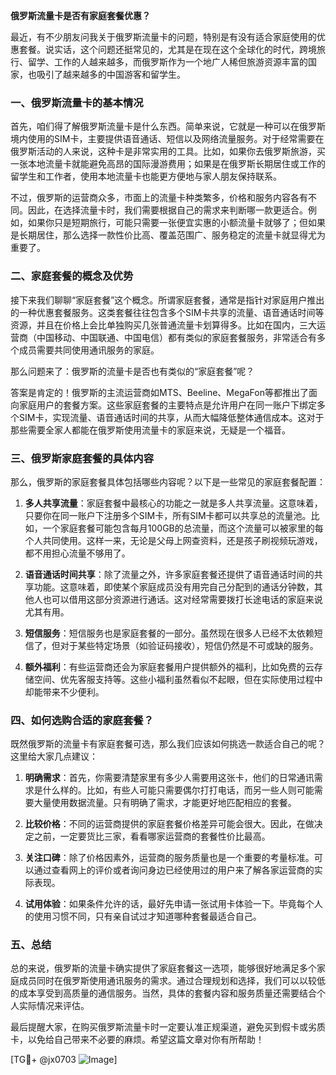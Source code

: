 **俄罗斯流量卡是否有家庭套餐优惠？**

最近，有不少朋友问我关于俄罗斯流量卡的问题，特别是有没有适合家庭使用的优惠套餐。说实话，这个问题还挺常见的，尤其是在现在这个全球化的时代，跨境旅行、留学、工作的人越来越多，而俄罗斯作为一个地广人稀但旅游资源丰富的国家，也吸引了越来越多的中国游客和留学生。

### 一、俄罗斯流量卡的基本情况

首先，咱们得了解俄罗斯流量卡是什么东西。简单来说，它就是一种可以在俄罗斯境内使用的SIM卡，主要提供语音通话、短信以及网络流量服务。对于经常需要在俄罗斯活动的人来说，这种卡是非常实用的工具。比如，如果你去俄罗斯旅游，买一张本地流量卡就能避免高昂的国际漫游费用；如果是在俄罗斯长期居住或工作的留学生和工作者，使用本地流量卡也能更方便地与家人朋友保持联系。

不过，俄罗斯的运营商众多，市面上的流量卡种类繁多，价格和服务内容各有不同。因此，在选择流量卡时，我们需要根据自己的需求来判断哪一款更适合。例如，如果你只是短期旅行，可能只需要一张便宜实惠的小额流量卡就够了；但如果是长期居住，那么选择一款性价比高、覆盖范围广、服务稳定的流量卡就显得尤为重要了。

### 二、家庭套餐的概念及优势

接下来我们聊聊“家庭套餐”这个概念。所谓家庭套餐，通常是指针对家庭用户推出的一种优惠套餐服务。这类套餐往往包含多个SIM卡共享的流量、语音通话时间等资源，并且在价格上会比单独购买几张普通流量卡划算得多。比如在国内，三大运营商（中国移动、中国联通、中国电信）都有类似的家庭套餐服务，非常适合有多个成员需要共同使用通讯服务的家庭。

那么问题来了：俄罗斯的流量卡是否也有类似的“家庭套餐”呢？

答案是肯定的！俄罗斯的主流运营商如MTS、Beeline、MegaFon等都推出了面向家庭用户的套餐方案。这些家庭套餐的主要特点是允许用户在同一账户下绑定多个SIM卡，实现流量、语音通话时间的共享，从而大幅降低整体通信成本。这对于那些需要全家人都能在俄罗斯使用流量卡的家庭来说，无疑是一个福音。

### 三、俄罗斯家庭套餐的具体内容

那么，俄罗斯的家庭套餐具体包括哪些内容呢？以下是一些常见的家庭套餐配置：

1. **多人共享流量**：家庭套餐中最核心的功能之一就是多人共享流量。这意味着，只要你在同一账户下注册多个SIM卡，所有SIM卡都可以共享总的流量池。比如，一个家庭套餐可能包含每月100GB的总流量，而这个流量可以被家里的每个人共同使用。这样一来，无论是父母上网查资料，还是孩子刷视频玩游戏，都不用担心流量不够用了。

2. **语音通话时间共享**：除了流量之外，许多家庭套餐还提供了语音通话时间的共享功能。这意味着，即使某个家庭成员没有用完自己分配到的通话分钟数，其他人也可以借用这部分资源进行通话。这对经常需要拨打长途电话的家庭来说尤其有用。

3. **短信服务**：短信服务也是家庭套餐的一部分。虽然现在很多人已经不太依赖短信了，但对于某些特定场景（如验证码接收），短信仍然是不可或缺的服务。

4. **额外福利**：有些运营商还会为家庭套餐用户提供额外的福利，比如免费的云存储空间、优先客服支持等。这些小福利虽然看似不起眼，但在实际使用过程中却能带来不少便利。

### 四、如何选购合适的家庭套餐？

既然俄罗斯的流量卡有家庭套餐可选，那么我们应该如何挑选一款适合自己的呢？这里给大家几点建议：

1. **明确需求**：首先，你需要清楚家里有多少人需要用这张卡，他们的日常通讯需求是什么样的。比如，有些人可能只需要偶尔打打电话，而另一些人则可能需要大量使用数据流量。只有明确了需求，才能更好地匹配相应的套餐。

2. **比较价格**：不同的运营商提供的家庭套餐价格差异可能会很大。因此，在做决定之前，一定要货比三家，看看哪家运营商的套餐性价比最高。

3. **关注口碑**：除了价格因素外，运营商的服务质量也是一个重要的考量标准。可以通过查看网上的评价或者询问身边已经使用过的用户来了解各家运营商的实际表现。

4. **试用体验**：如果条件允许的话，最好先申请一张试用卡体验一下。毕竟每个人的使用习惯不同，只有亲自试过才知道哪种套餐最适合自己。

### 五、总结

总的来说，俄罗斯的流量卡确实提供了家庭套餐这一选项，能够很好地满足多个家庭成员同时在俄罗斯使用通讯服务的需求。通过合理规划和选择，我们可以以较低的成本享受到高质量的通信服务。当然，具体的套餐内容和服务质量还需要结合个人实际情况来评估。

最后提醒大家，在购买俄罗斯流量卡时一定要认准正规渠道，避免买到假卡或劣质卡，以免给自己带来不必要的麻烦。希望这篇文章对你有所帮助！

[TG💪+ @jx0703 ![Image](https://github.com/user-attachments/assets/dbca1d08-cadb-493c-b0ec-ad6f7a83f270)]